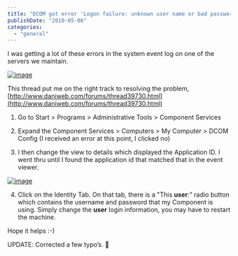 ```yaml
---
title: "DCOM got error 'Logon failure: unknown user name or bad password.'"
publishDate: "2010-05-06"
categories: 
  - "general"
---
```


I was getting a lot of these errors in the system event log on one of the servers we maintain.

[![image](/images/dcom2.png "image")](/images/dcom2.png)

This thread put me on the right track to resolving the problem, [http://www.daniweb.com/forums/thread39730.html](http://www.daniweb.com/forums/thread39730.html)

1. Go to Start > Programs > Administrative Tools > Component Services  

2. Expand the Component Services > Computers > My Computer > DCOM Config (I received an error at this point, I clicked no)

3. I then change the view to details which displayed the Application ID. I went thru until I found the application id that matched that in the event viewer.

[![image](/images/dcom1.png "image")](/images/dcom1.png)

4. Click on the Identity Tab. On that tab, there is a "This **user**:" radio button which contains the username and password that my Component is using. Simply change the **user** login information, you may have to restart the machine.

Hope it helps :-)

UPDATE: Corrected a few typo’s. 🙂
